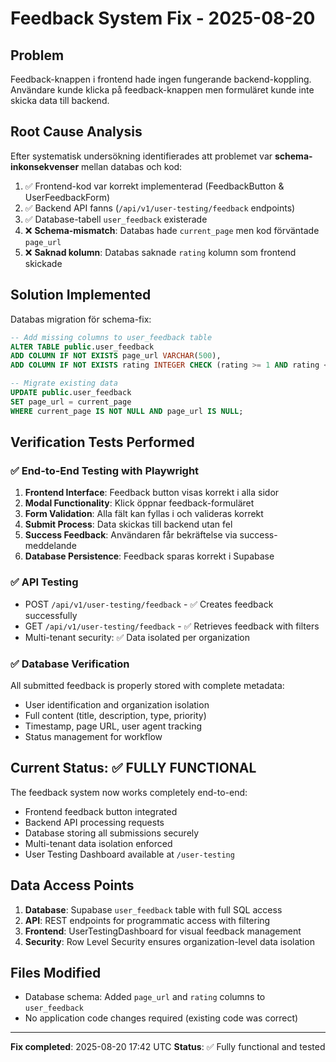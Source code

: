 # Feedback System Fix - 2025-08-20

## Problem
Feedback-knappen i frontend hade ingen fungerande backend-koppling. Användare kunde klicka på feedback-knappen men formuläret kunde inte skicka data till backend.

## Root Cause Analysis
Efter systematisk undersökning identifierades att problemet var **schema-inkonsekvenser** mellan databas och kod:

1. ✅ Frontend-kod var korrekt implementerad (FeedbackButton & UserFeedbackForm)
2. ✅ Backend API fanns (`/api/v1/user-testing/feedback` endpoints)
3. ✅ Database-tabell `user_feedback` existerade
4. ❌ **Schema-mismatch**: Databas hade `current_page` men kod förväntade `page_url`
5. ❌ **Saknad kolumn**: Databas saknade `rating` kolumn som frontend skickade

## Solution Implemented
Databas migration för schema-fix:

```sql
-- Add missing columns to user_feedback table
ALTER TABLE public.user_feedback 
ADD COLUMN IF NOT EXISTS page_url VARCHAR(500),
ADD COLUMN IF NOT EXISTS rating INTEGER CHECK (rating >= 1 AND rating <= 5);

-- Migrate existing data
UPDATE public.user_feedback 
SET page_url = current_page 
WHERE current_page IS NOT NULL AND page_url IS NULL;
```

## Verification Tests Performed

### ✅ End-to-End Testing with Playwright
1. **Frontend Interface**: Feedback button visas korrekt i alla sidor
2. **Modal Functionality**: Klick öppnar feedback-formuläret
3. **Form Validation**: Alla fält kan fyllas i och valideras korrekt
4. **Submit Process**: Data skickas till backend utan fel
5. **Success Feedback**: Användaren får bekräftelse via success-meddelande
6. **Database Persistence**: Feedback sparas korrekt i Supabase

### ✅ API Testing
- POST `/api/v1/user-testing/feedback` - ✅ Creates feedback successfully
- GET `/api/v1/user-testing/feedback` - ✅ Retrieves feedback with filters
- Multi-tenant security: ✅ Data isolated per organization

### ✅ Database Verification
All submitted feedback is properly stored with complete metadata:
- User identification and organization isolation
- Full content (title, description, type, priority)
- Timestamp, page URL, user agent tracking
- Status management for workflow

## Current Status: ✅ FULLY FUNCTIONAL

The feedback system now works completely end-to-end:
- Frontend feedback button integrated
- Backend API processing requests 
- Database storing all submissions securely
- Multi-tenant data isolation enforced
- User Testing Dashboard available at `/user-testing`

## Data Access Points

1. **Database**: Supabase `user_feedback` table with full SQL access
2. **API**: REST endpoints for programmatic access with filtering
3. **Frontend**: UserTestingDashboard for visual feedback management
4. **Security**: Row Level Security ensures organization-level data isolation

## Files Modified
- Database schema: Added `page_url` and `rating` columns to `user_feedback`
- No application code changes required (existing code was correct)

---
**Fix completed**: 2025-08-20 17:42 UTC
**Status**: ✅ Fully functional and tested